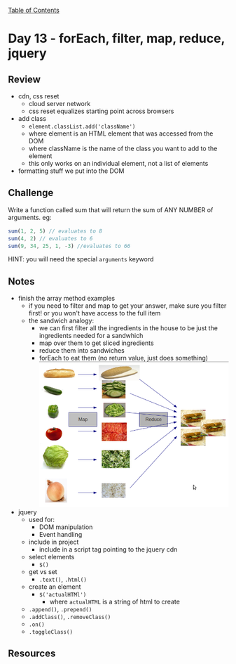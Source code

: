 [Table of Contents](/README.md)

# Day 13 - forEach, filter, map, reduce, jquery

## Review
- cdn, css reset
  - cloud server network
  - css reset equalizes starting point across browsers
- add class
  - `element.classList.add('className')`
  - where element is an HTML element that was accessed from the DOM
  - where className is the name of the class you want to add to the element
  - this only works on an individual element, not a list of elements
- formatting stuff we put into the DOM

## Challenge
Write a function called sum that will return the sum of ANY NUMBER of arguments. eg:
```js
sum(1, 2, 5) // evaluates to 8
sum(4, 2) // evaluates to 6
sum(9, 34, 25, 1, -3) //evaluates to 66
```
HINT: you will need the special `arguments` keyword

## Notes
- finish the array method examples
  - if you need to filter and map to get your answer, make sure you filter first! or you won't have access to the full item
  - the sandwich analogy:
    - we can first filter all the ingredients in the house to be just the ingredients needed for a sandwhich
    - map over them to get sliced ingredients
    - reduce them into sandwiches
    - forEach to eat them (no return value, just does something)
  ![](../images/map-reduce.png)
- jquery
  - used for:
    - DOM manipulation
    - Event handling
  - include in project
    - include in a script tag pointing to the jquery cdn
  - select elements
    - `$()`
  - get vs set
    - `.text()`, `.html()`
  - create an element
    - `$('actualHTMl')`
      - where `actualHTML` is a string of html to create
  - `.append()`, `.prepend()`
  - `.addClass()`, `.removeClass()`
  - `.on()`
  - `.toggleClass()`

## Resources
